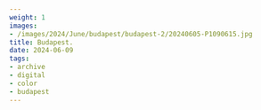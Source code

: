 ```yaml
---
weight: 1
images:
- /images/2024/June/budapest/budapest-2/20240605-P1090615.jpg
title: Budapest.
date: 2024-06-09
tags:
- archive
- digital
- color
- budapest
---
```


